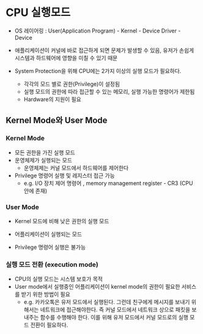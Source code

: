 # CPU 실행모드

- OS 레이어링 : User(Application Program) - Kernel - Device Driver - Device

- 애플리케이션이 커널에 바로 접근하게 되면 문제가 발생할 수 있음, 유저가 손쉽게 시스템과 하드웨어에 영향을 미칠 수 있기 때문
- System Protection을 위해 CPU에는 2가지 이상의 실행 모드가 필요하다.
  - 각각의 모드 별로 권한(Privilege)이 설정됨
  - 실행 모드의 권한에 따라 접근할 수 있는 메모리, 실행 가능한 명령어가 제한됨
  - Hardware의 지원이 필요

## Kernel Mode와 User Mode

### Kernel Mode

- 모든 권한을 가진 실행 모드
- 운영체제가 실행되는 모드
  - 운영체제는 커널 모드에서 하드웨어를 제어한다
- Privilege 명령어 실행 및 레지스터 접근 가능
  - e.g. I/O 장치 제어 명령어 , memory management register - CR3 (CPU 안에 존재)

### User Mode

- Kernel 모드에 비해 낮은 권한의 실행 모드

- 어플리케이션이 실행되는 모드

- Privilege 명령어 실행은 불가능

### 실행 모드 전환 (execution mode)
- CPU의 실행 모드는 시스템 보호가 목적
- User mode에서 실행중인 어플리케이션이 kernel mode의 권한이 필요한 서비스를 받기 위한 방법이 필요
  - e.g. 카카오톡은 유저 모드에서 실행된다. 그런데 친구에게 메시지를 보내기 위해서는 네트워크에 접근해야한다. 즉 커널 모드에서 네트워크 상으로 패킷을 보내주는 함수를 수행해야 한다. 이를 위해 유저 모드에서 커널 모드로의 실행 모드 전환이 필요하다.


